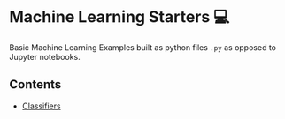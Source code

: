 # Machine Learning Starters 💻

Basic Machine Learning Examples built as python files `.py` as opposed to Jupyter notebooks.

## Contents

- [Classifiers](https://github.com/RyanDsilva/machine-learning-starters/tree/master/classifiers)
